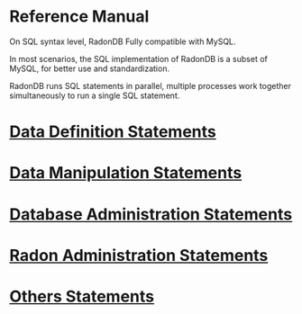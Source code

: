 # Reference Manual

On SQL syntax level, RadonDB Fully compatible with MySQL.

In most scenarios, the SQL implementation of RadonDB is a subset of MySQL, for better use and standardization.

RadonDB runs SQL statements in parallel, multiple processes work together simultaneously to run a single SQL statement.

# [Data Definition Statements](sql_statements/data_definition_statements.md)
# [Data Manipulation Statements](sql_statements/data_manipulation_statements.md)
# [Database Administration Statements](sql_statements/database_administration_statements.md)
# [Radon Administration Statements](sql_statements/radon_administration_statements.md)
# [Others Statements](sql_statements/others_statements.md)
